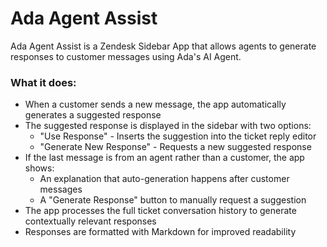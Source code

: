 # Ada Agent Assist

Ada Agent Assist is a Zendesk Sidebar App that allows agents to generate responses to customer messages using Ada's AI Agent.

### What it does:

* When a customer sends a new message, the app automatically generates a suggested response
* The suggested response is displayed in the sidebar with two options:
  * "Use Response" - Inserts the suggestion into the ticket reply editor
  * "Generate New Response" - Requests a new suggested response
* If the last message is from an agent rather than a customer, the app shows:
  * An explanation that auto-generation happens after customer messages
  * A "Generate Response" button to manually request a suggestion
* The app processes the full ticket conversation history to generate contextually relevant responses
* Responses are formatted with Markdown for improved readability
